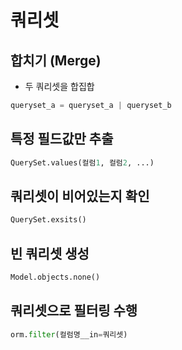 # 쿼리셋



## 합치기 (Merge)

* 두 쿼리셋을 합집합

```python
queryset_a = queryset_a | queryset_b
```



## 특정 필드값만 추출

```python
QuerySet.values(컬럼1, 컬럼2, ...)
```



## 쿼리셋이 비어있는지 확인

```python
QuerySet.exsits()
```



## 빈 쿼리셋 생성

```python
Model.objects.none()
```



## 쿼리셋으로 필터링 수행

```python
orm.filter(컬럼명__in=쿼리셋)
```

